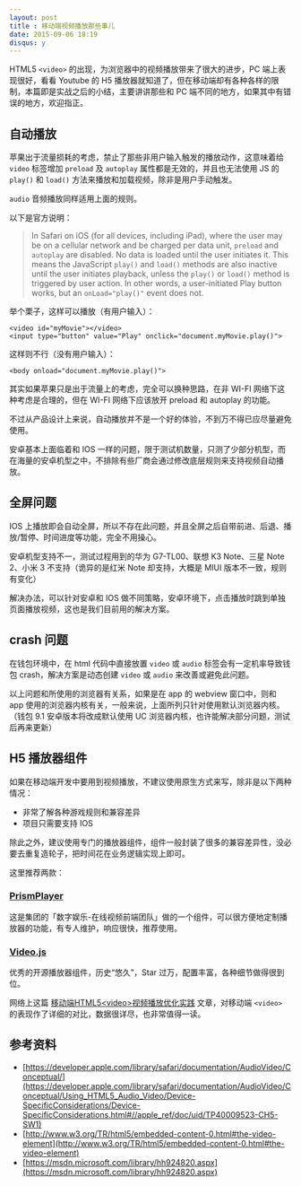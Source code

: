 ```yaml
---
layout: post
title : 移动端视频播放那些事儿
date: 2015-09-06 18:19
disqus: y
---
```


HTML5  `<video>` 的出现，为浏览器中的视频播放带来了很大的进步，PC 端上表现很好，看看 Youtube 的 H5 播放器就知道了，但在移动端却有各种各样的限制，本篇即是实战之后的小结，主要讲讲那些和 PC 端不同的地方，如果其中有错误的地方，欢迎指正。

## 自动播放

苹果出于流量损耗的考虑，禁止了那些非用户输入触发的播放动作，这意味着给 `video` 标签增加 `preload` 及 `autoplay` 属性都是无效的，并且也无法使用 JS 的 `play()` 和 `load()` 方法来播放和加载视频，除非是用户手动触发。

`audio` 音频播放同样适用上面的规则。

以下是官方说明：

> In Safari on iOS (for all devices, including iPad), where the user may be on a cellular network and be charged per data unit, `preload` and `autoplay` are disabled. No data is loaded until the user initiates it. This means the JavaScript `play()` and `load()` methods are also inactive until the user initiates playback, unless the `play()` or `load()` method is triggered by user action. In other words, a user-initiated Play button works, but an `onLoad="play()"` event does not.

举个栗子，这样可以播放（有用户输入）：

```
<video id="myMovie"></video>
<input type="button" value="Play" onclick="document.myMovie.play()">
```

这样则不行（没有用户输入）：

```
<body onload="document.myMovie.play()">
```

其实如果苹果只是出于流量上的考虑，完全可以换种思路，在非 WI-FI 网络下这种考虑是合理的，但在 WI-FI 网络下应该放开 preload 和 autoplay 的功能。

不过从产品设计上来说，自动播放并不是一个好的体验，不到万不得已应尽量避免使用。

安卓基本上面临着和 IOS 一样的问题，限于测试机数量，只测了少部分机型，而在海量的安卓机型之中，不排除有些厂商会通过修改底层规则来支持视频自动播放。

## 全屏问题

IOS 上播放即会自动全屏，所以不存在此问题，并且全屏之后自带前进、后退、播放/暂停、时间进度等功能，完全不用操心。

安卓机型支持不一，测试过程用到的华为 G7-TL00、联想 K3 Note、三星 Note 2、小米 3 不支持（诡异的是红米 Note 却支持，大概是 MIUI 版本不一致，规则有变化）

解决办法，可以针对安卓和 IOS 做不同策略，安卓环境下，点击播放时跳到单独页面播放视频，这也是我们目前用的解决方案。

## crash 问题

在钱包环境中，在 html 代码中直接放置 `video` 或 `audio` 标签会有一定机率导致钱包 crash，解决方案是动态创建 `video` 或 `audio` 来改善或避免此问题。

以上问题和所使用的浏览器有关系，如果是在 app 的 webview 窗口中，则和 app 使用的浏览器内核有关，一般来说，上面所列只针对使用默认浏览器内核。（钱包 9.1 安卓版本将改成默认使用 UC 浏览器内核，也许能解决部分问题，测试后再来更新）

## H5 播放器组件

如果在移动端开发中要用到视频播放，不建议使用原生方式来写，除非是以下两种情况：

- 非常了解各种游戏规则和兼容差异
- 项目只需要支持 IOS

除此之外，建议使用专门的播放器组件，组件一般封装了很多的兼容差异性，没必要去重复造轮子，把时间花在业务逻辑实现上即可。

这里推荐两款：

### [PrismPlayer](http://prism.tv.taobao.org/)

这是集团的「数字娱乐-在线视频前端团队」做的一个组件，可以很方便地定制播放器的功能，有专人维护，响应很快，推荐使用。

### [Video.js](http://www.videojs.com/)

优秀的开源播放器组件，历史“悠久”，Star 过万，配置丰富，各种细节做得很到位。

网络上这篇 [移动端HTML5&lt;video&gt;视频播放优化实践](http://www.xuanfengge.com/html5-video-play.html) 文章，对移动端 `<video>` 的表现作了详细的对比，数据很详尽，也非常值得一读。

## 参考资料

- [https://developer.apple.com/library/safari/documentation/AudioVideo/Conceptual/](https://developer.apple.com/library/safari/documentation/AudioVideo/Conceptual/Using_HTML5_Audio_Video/Device-SpecificConsiderations/Device-SpecificConsiderations.html#//apple_ref/doc/uid/TP40009523-CH5-SW1)
- [http://www.w3.org/TR/html5/embedded-content-0.html#the-video-element](http://www.w3.org/TR/html5/embedded-content-0.html#the-video-element)
- [https://msdn.microsoft.com/library/hh924820.aspx](https://msdn.microsoft.com/library/hh924820.aspx)

